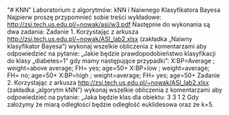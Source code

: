 "# KNN" 
Laboratorium z algorytmów: kNN i Naiwnego Klasyfikatora Bayesa
Najpierw proszę przypomnieć sobie treści wykładowe: http://zsi.tech.us.edu.pl/~nowak/asi/w3.pdf
Następnie do wykonania są dwa zadania:
Zadanie 1.
Korzystając z arkusza http://zsi.tech.us.edu.pl/~nowak/ASI_lab2.xlsx (zakładka „Naiwny klasyfikator
Bayesa”) wykonaj wszelkie obliczenia z komentarzami aby odpowiedzieć na pytanie: „Jakie będzie
prawdopodobieństwo klasyfikacji do klasy „diabetes=1” gdy mamy następujące przypadki”:
X:BP=Average ; weight=above average; FH= yes; age=50+
X:BP=low ; weight=average; FH= no; age=50+
X:BP=high ; weight=average; FH= yes; age=50+
Zadanie 2.
Korzystając z arkusza http://zsi.tech.us.edu.pl/~nowak/ASI_lab2.xlsx (zakładka „algorytm kNN”)
wykonaj wszelkie obliczenia z komentarzami aby odpowiedzieć na pytanie: „Jaka będzie klas dla
obiektu:
3 3 1 2
Gdy założymy że miarą odległości będzie odległość euklidesowa oraz że k=5.